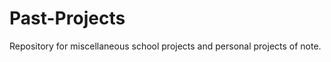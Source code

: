 Past-Projects
=============

Repository for miscellaneous school projects and personal projects of note.